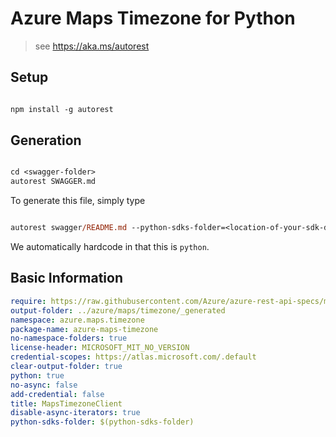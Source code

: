 # Azure Maps Timezone for Python

> see https://aka.ms/autorest

## Setup

```ps

npm install -g autorest
```

## Generation

```ps

cd <swagger-folder>
autorest SWAGGER.md
```

To generate this file, simply type

```ps

autorest swagger/README.md --python-sdks-folder=<location-of-your-sdk-dir>
```

We automatically hardcode in that this is `python`.

## Basic Information

```yaml
require: https://raw.githubusercontent.com/Azure/azure-rest-api-specs/main/specification/maps/data-plane/Timezone/preview/1.0/timezone.json
output-folder: ../azure/maps/timezone/_generated
namespace: azure.maps.timezone
package-name: azure-maps-timezone
no-namespace-folders: true
license-header: MICROSOFT_MIT_NO_VERSION
credential-scopes: https://atlas.microsoft.com/.default
clear-output-folder: true
python: true
no-async: false
add-credential: false
title: MapsTimezoneClient
disable-async-iterators: true
python-sdks-folder: $(python-sdks-folder)
```
